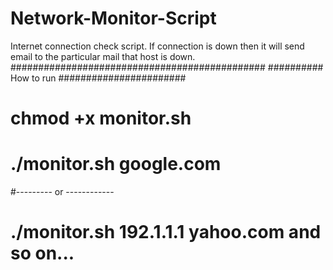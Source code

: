 # Network-Monitor-Script

Internet connection check script. If connection is down then it will send email to the particular mail that host is down.
##############################################
########## How to run #######################
# chmod +x monitor.sh
# ./monitor.sh google.com
#--------- or ------------
# ./monitor.sh 192.1.1.1 yahoo.com and so on...
